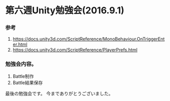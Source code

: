 # 第六週Unity勉強会(2016.9.1)

### 参考

1. https://docs.unity3d.com/ScriptReference/MonoBehaviour.OnTriggerEnter.html
2. https://docs.unity3d.com/ScriptReference/PlayerPrefs.html

### 勉強会内容。

1. Battle制作
2. Battle結果保存

最後の勉強会です。
今までありがとうございました。
